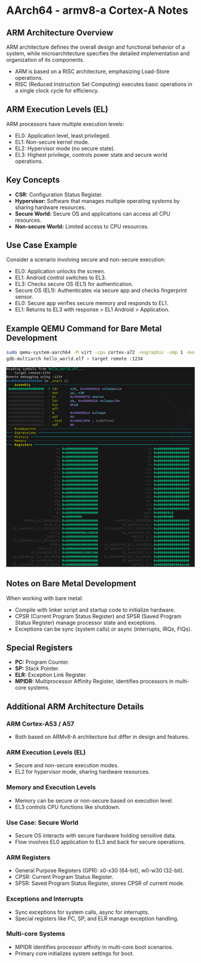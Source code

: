 # AArch64 - armv8-a Cortex-A Notes

## ARM Architecture Overview

ARM architecture defines the overall design and functional behavior of a system, while microarchitecture specifies the detailed implementation and organization of its components.

- ARM is based on a RISC architecture, emphasizing Load-Store operations.
- RISC (Reduced Instruction Set Computing) executes basic operations in a single clock cycle for efficiency.

## ARM Execution Levels (EL)

ARM processors have multiple execution levels:

- EL0: Application level, least privileged.
- EL1: Non-secure kernel mode.
- EL2: Hypervisor mode (no secure state).
- EL3: Highest privilege, controls power state and secure world operations.

## Key Concepts

- **CSR:** Configuration Status Register.
- **Hypervisor:** Software that manages multiple operating systems by sharing hardware resources.
- **Secure World:** Secure OS and applications can access all CPU resources.
- **Non-secure World:** Limited access to CPU resources.

## Use Case Example

Consider a scenario involving secure and non-secure execution:

- EL0: Application unlocks the screen.
- EL1: Android control switches to EL3.
- EL3: Checks secure OS (EL1) for authentication.
- Secure OS (EL1): Authenticates via secure app and checks fingerprint sensor.
- EL0: Secure app verifies secure memory and responds to EL1.
- EL1: Returns to EL3 with response > EL1 Android > Application.

## Example QEMU Command for Bare Metal Development

```bash
sudo qemu-system-aarch64 -M virt -cpu cortex-a72 -nographic -smp 1 -kernel hello_world.elf -S -s
gdb-multiarch hello_world.elf > target remote :1234
```

![1721300329727](image/README/1721300329727.png)

## Notes on Bare Metal Development

When working with bare metal:

* Compile with linker script and startup code to initialize hardware.
* CPSR (Current Program Status Register) and SPSR (Saved Program Status Register) manage processor state and exceptions.
* Exceptions can be sync (system calls) or async (interrupts, IRQs, FIQs).

## Special Registers

* **PC:** Program Counter.
* **SP:** Stack Pointer.
* **ELR:** Exception Link Register.
* **MPIDR:** Multiprocessor Affinity Register, identifies processors in multi-core systems.

## Additional ARM Architecture Details

### ARM Cortex-A53 / A57

* Both based on ARMv8-A architecture but differ in design and features.

### ARM Execution Levels (EL)

* Secure and non-secure execution modes.
* EL2 for hypervisor mode, sharing hardware resources.

### Memory and Execution Levels

* Memory can be secure or non-secure based on execution level.
* EL3 controls CPU functions like shutdown.

### Use Case: Secure World

* Secure OS interacts with secure hardware holding sensitive data.
* Flow involves EL0 application to EL3 and back for secure operations.

### ARM Registers

* General Purpose Registers (GPR): x0-x30 (64-bit), w0-w30 (32-bit).
* CPSR: Current Program Status Register.
* SPSR: Saved Program Status Register, stores CPSR of current mode.

### Exceptions and Interrupts

* Sync exceptions for system calls, async for interrupts.
* Special registers like PC, SP, and ELR manage exception handling.

### Multi-core Systems

* MPIDR identifies processor affinity in multi-core boot scenarios.
* Primary core initializes system settings for boot.
